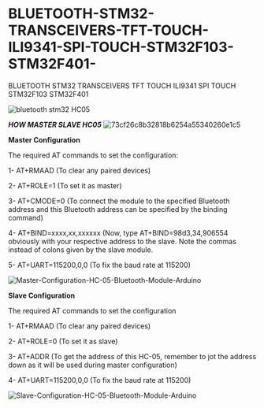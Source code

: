 # BLUETOOTH-STM32-TRANSCEIVERS-TFT-TOUCH-ILI9341-SPI-TOUCH-STM32F103-STM32F401-
BLUETOOTH STM32 TRANSCEIVERS TFT TOUCH ILI9341 SPI TOUCH STM32F103 STM32F401 

![bluetooth stm32 HC05](https://github.com/offpic/BLUETOOTH-STM32-TRANSCEIVERS-TFT-TOUCH-ILI9341-SPI-TOUCH-STM32F103-STM32F401-/assets/31142397/52a56dbf-b7dd-4cd4-aa1b-3117369c2f20)

*****HOW MASTER SLAVE HC05*****
![73cf26c8b32818b6254a55340260e1c5](https://github.com/offpic/BLUETOOTH-STM32-TRANSCEIVERS-TFT-TOUCH-ILI9341-SPI-TOUCH-STM32F103-STM32F401-/assets/31142397/d9367ecc-1661-4cdb-b48f-b039147d6c8d)



**Master Configuration**

The required AT commands to set the configuration:

1- AT+RMAAD (To clear any paired devices)

2- AT+ROLE=1 (To set it as master)

3- AT+CMODE=0 (To connect the module to the specified Bluetooth address and this Bluetooth address can be specified by the binding command)

4- AT+BIND=xxxx,xx,xxxxxx (Now, type AT+BIND=98d3,34,906554 obviously with your respective address to the slave. Note the commas instead of colons given by the slave module.

5- AT+UART=115200,0,0 (To fix the baud rate at 115200)

![Master-Configuration-HC-05-Bluetooth-Module-Arduino](https://github.com/offpic/BLUETOOTH-STM32-TRANSCEIVERS-TFT-TOUCH-ILI9341-SPI-TOUCH-STM32F103-STM32F401-/assets/31142397/8b745a0e-7ceb-48e4-92c8-992e5d74c8ed)



**Slave Configuration**

The required AT commands to set the configuration

1- AT+RMAAD (To clear any paired devices)

2- AT+ROLE=0 (To set it as slave)

3- AT+ADDR (To get the address of this HC-05, remember to jot the address down as it will be used during master configuration)

4- AT+UART=115200,0,0 (To fix the baud rate at 115200)

![Slave-Configuration-HC-05-Bluetooth-Module-Arduino](https://github.com/offpic/BLUETOOTH-STM32-TRANSCEIVERS-TFT-TOUCH-ILI9341-SPI-TOUCH-STM32F103-STM32F401-/assets/31142397/be9d2aac-3492-49cf-b0b1-85ee51dd6c2c)


